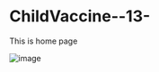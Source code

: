 # ChildVaccine--13-
 
This is home page 

![image](https://github.com/user-attachments/assets/f976d4ee-15ea-4de1-b897-be06b6d0f9cd)
